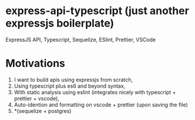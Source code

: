 # express-api-typescript (just another expressjs boilerplate)
ExpressJS API, Typescript, Sequelize, ESlint, Prettier, VSCode

# Motivations

1. I want to build apis using expressjs from scratch,
2. Using typescript plus es6 and beyond syntax,
3. With static analysis using eslint (integrates nicely with typescript + prettier + vscode),
4. Auto-idention and formatting on vscode + prettier (upon saving the file)
5. *(sequelize + postgres)


